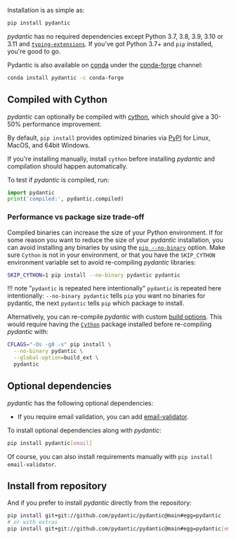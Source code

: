 Installation is as simple as:

```bash
pip install pydantic
```

*pydantic* has no required dependencies except Python 3.7, 3.8, 3.9, 3.10 or 3.11 and
[`typing-extensions`](https://pypi.org/project/typing-extensions/).
If you've got Python 3.7+ and `pip` installed, you're good to go.

Pydantic is also available on [conda](https://www.anaconda.com) under the [conda-forge](https://conda-forge.org)
channel:

```bash
conda install pydantic -c conda-forge
```

## Compiled with Cython

*pydantic* can optionally be compiled with [cython](https://cython.org/), which should give a 30-50% performance improvement.

By default, `pip install` provides optimized binaries via [PyPI](https://pypi.org/project/pydantic/#files) for Linux, MacOS, and 64bit Windows.

If you're installing manually, install `cython` before installing *pydantic* and compilation should happen automatically.

To test if *pydantic* is compiled, run:

```py
import pydantic
print('compiled:', pydantic.compiled)
```

### Performance vs package size trade-off

Compiled binaries can increase the size of your Python environment. If for some reason you want to reduce the size of your *pydantic* installation, you can avoid installing any binaries by using the [`pip --no-binary`](https://pip.pypa.io/en/stable/cli/pip_install/#install-no-binary) option. Make sure `Cython` is not in your environment, or that you have the `SKIP_CYTHON` environment variable set to avoid re-compiling *pydantic* libraries:

```bash
SKIP_CYTHON=1 pip install --no-binary pydantic pydantic
```

!!! note "`pydantic` is repeated here intentionally"
    `pydantic` is repeated here intentionally: `--no-binary pydantic` tells `pip` you want no binaries for pydantic,
    the next `pydantic` tells `pip` which package to install.

Alternatively, you can re-compile *pydantic* with custom [build options](https://gcc.gnu.org/onlinedocs/gcc/Optimize-Options.html). This would require having the [`Cython`](https://pypi.org/project/Cython/) package installed before re-compiling *pydantic* with:

```bash
CFLAGS="-Os -g0 -s" pip install \
  --no-binary pydantic \
  --global-option=build_ext \
  pydantic
```

## Optional dependencies

*pydantic* has the following optional dependencies:

* If you require email validation, you can add [email-validator](https://github.com/JoshData/python-email-validator).

To install optional dependencies along with *pydantic*:

```bash
pip install pydantic[email]
```

Of course, you can also install requirements manually with `pip install email-validator`.

## Install from repository

And if you prefer to install *pydantic* directly from the repository:

```bash
pip install git+git://github.com/pydantic/pydantic@main#egg=pydantic
# or with extras
pip install git+git://github.com/pydantic/pydantic@main#egg=pydantic[email]
```
